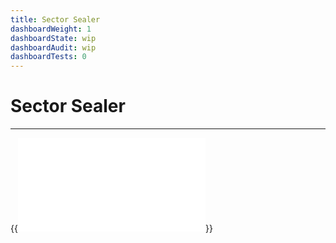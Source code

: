 ```yaml
---
title: Sector Sealer
dashboardWeight: 1
dashboardState: wip
dashboardAudit: wip
dashboardTests: 0
---
```


# Sector Sealer
---

{{<embed src="sealer.id"  lang="go" >}}
